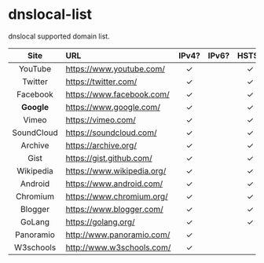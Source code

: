 # dnslocal-list
dnslocal supported domain list.

| Site | URL | IPv4? | IPv6? | HSTS? |
| :--: | :-- | :-----: | :-----: | :-----: |
| YouTube     | <https://www.youtube.com/>    |✓| |✓|
| Twitter     | <https://twitter.com/>        |✓| |✓|
| Facebook    | <https://www.facebook.com/>   |✓| |✓|
| **Google**  | <https://www.google.com/>     |✓| |✓|
| Vimeo       | <https://vimeo.com/>          |✓| |✓|
| SoundCloud  | <https://soundcloud.com/>     |✓| |✓|
| Archive     | <https://archive.org/>        |✓| |✓|
| Gist        | <https://gist.github.com/>    |✓| |✓|
| Wikipedia   | <https://www.wikipedia.org/>  |✓| |✓|
| Android     | <https://www.android.com/>    |✓| |✓|
| Chromium    | <https://www.chromium.org/>   |✓| |✓|
| Blogger     | <https://www.blogger.com/>    |✓| |✓|
| GoLang      | <https://golang.org/>         |✓| |✓|
| Panoramio   | <http://www.panoramio.com/>   |✓| | |
| W3schools   | <http://www.w3schools.com/>   |✓| | |
